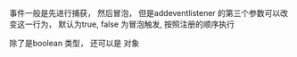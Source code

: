 事件一般是先进行捕获， 然后冒泡， 但是addeventlistener 的第三个参数可以改变这一行为， 默认为true, false 为冒泡触发, 按照注册的顺序执行 

除了是boolean 类型， 还可以是 对象